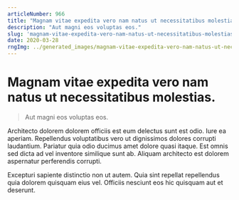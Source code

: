 ```yaml
---
articleNumber: 966
title: "Magnam vitae expedita vero nam natus ut necessitatibus molestias."
description: "Aut magni eos voluptas eos."
slug: 'magnam-vitae-expedita-vero-nam-natus-ut-necessitatibus-molestias.'
date: 2020-03-28
rngImg: ../generated_images/magnam-vitae-expedita-vero-nam-natus-ut-necessitatibus-molestias..jpg
---
```


# Magnam vitae expedita vero nam natus ut necessitatibus molestias.

> Aut magni eos voluptas eos.

Architecto dolorem dolorem officiis est eum delectus sunt est odio. Iure ea aperiam. Repellendus voluptatibus vero ut dignissimos dolores corrupti laudantium. Pariatur quia odio ducimus amet dolore quasi itaque. Est omnis sed dicta ad vel inventore similique sunt ab. Aliquam architecto est dolorem aspernatur perferendis corrupti.
 Excepturi sapiente distinctio non ut autem. Quia sint repellat repellendus quia dolorem quisquam eius vel. Officiis nesciunt eos hic quisquam aut et deserunt.
